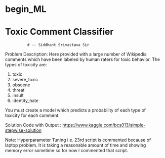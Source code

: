 # begin_ML
   # Toxic Comment Classifier
              # -- Siddhant Srivastava Sir
   
Problem Description:
Here provided with a large number of Wikipedia comments which have been labeled by human raters for toxic behavior. The types of toxicity are:

1. toxic
2. severe_toxic
3. obscene
4. threat
5. insult
6. identity_hate

You must create a model which predicts a probability of each type of toxicity for each comment.

Solution Code with Output : 
https://www.kaggle.com/bcs013/simple-stepwise-solution


Note: Hyperparameter Tuning i.e. 23rd script is commented because of laptop problem. It is taking a reasonable amount of time and showing memory error sometime so for now I commented that script.
